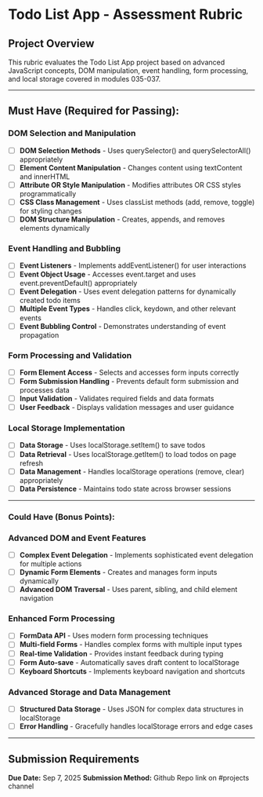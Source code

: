 # Todo List App - Assessment Rubric

## Project Overview

This rubric evaluates the Todo List App project based on advanced JavaScript concepts, DOM manipulation, event handling, form processing, and local storage covered in modules 035-037.

---

## **Must Have (Required for Passing):**

### **DOM Selection and Manipulation**

- [ ] **DOM Selection Methods** - Uses querySelector() and querySelectorAll() appropriately
- [ ] **Element Content Manipulation** - Changes content using textContent and innerHTML
- [ ] **Attribute OR Style Manipulation** - Modifies attributes OR CSS styles programmatically
- [ ] **CSS Class Management** - Uses classList methods (add, remove, toggle) for styling changes
- [ ] **DOM Structure Manipulation** - Creates, appends, and removes elements dynamically

### **Event Handling and Bubbling**

- [ ] **Event Listeners** - Implements addEventListener() for user interactions
- [ ] **Event Object Usage** - Accesses event.target and uses event.preventDefault() appropriately
- [ ] **Event Delegation** - Uses event delegation patterns for dynamically created todo items
- [ ] **Multiple Event Types** - Handles click, keydown, and other relevant events
- [ ] **Event Bubbling Control** - Demonstrates understanding of event propagation

### **Form Processing and Validation**

- [ ] **Form Element Access** - Selects and accesses form inputs correctly
- [ ] **Form Submission Handling** - Prevents default form submission and processes data
- [ ] **Input Validation** - Validates required fields and data formats
- [ ] **User Feedback** - Displays validation messages and user guidance

### **Local Storage Implementation**

- [ ] **Data Storage** - Uses localStorage.setItem() to save todos
- [ ] **Data Retrieval** - Uses localStorage.getItem() to load todos on page refresh
- [ ] **Data Management** - Handles localStorage operations (remove, clear) appropriately
- [ ] **Data Persistence** - Maintains todo state across browser sessions

---

### **Could Have (Bonus Points):**

### **Advanced DOM and Event Features**

- [ ] **Complex Event Delegation** - Implements sophisticated event delegation for multiple actions
- [ ] **Dynamic Form Elements** - Creates and manages form inputs dynamically
- [ ] **Advanced DOM Traversal** - Uses parent, sibling, and child element navigation

### **Enhanced Form Processing**

- [ ] **FormData API** - Uses modern form processing techniques
- [ ] **Multi-field Forms** - Handles complex forms with multiple input types
- [ ] **Real-time Validation** - Provides instant feedback during typing
- [ ] **Form Auto-save** - Automatically saves draft content to localStorage
- [ ] **Keyboard Shortcuts** - Implements keyboard navigation and shortcuts

### **Advanced Storage and Data Management**

- [ ] **Structured Data Storage** - Uses JSON for complex data structures in localStorage
- [ ] **Error Handling** - Gracefully handles localStorage errors and edge cases

---

## Submission Requirements

**Due Date:** Sep 7, 2025
**Submission Method:** Github Repo link on #projects channel
